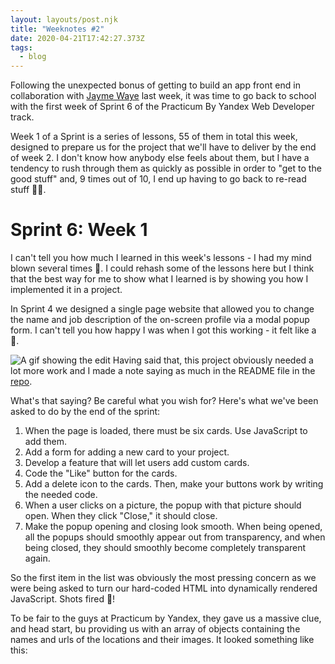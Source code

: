 ```yaml
---
layout: layouts/post.njk
title: "Weeknotes #2"
date: 2020-04-21T17:42:27.373Z
tags:
  - blog
---
```

Following the unexpected bonus of getting to build an app front end in collaboration with [Jayme Waye](https://github.com/jaymew88) last week, it was time to go back to school with the first week of Sprint 6 of the Practicum By Yandex Web Developer track. 

Week 1 of a Sprint is a series of lessons, 55 of them in total this week, designed to prepare us for the project that we'll have to deliver by the end of week 2. I don't know how anybody else feels about them, but I have a tendency to rush through them as quickly as possible in order to "get to the good stuff" and, 9 times out of 10, I end up having to go back to re-read stuff 🤷‍♂️.

# Sprint 6: Week 1

I can't tell you how much I learned in this week's lessons - I had my mind blown several times 🤯. I could rehash some of the lessons here but I think that the best way for me to show what I learned is by showing you how I implemented it in a project.

In Sprint 4 we designed a single page website that allowed you to change the name and job description of the on-screen profile via a modal popup form. I can't tell you how happy I was when I got this working - it felt like a 🧙.

![A gif showing the edit](https://www.dropbox.com/s/4b0dkqd13l4ov2u/ezgif.com-optimize.gif?raw=1)
Having said that, this project obviously needed a lot more work and I made a note saying as much in the README file in the [repo](https://github.com/jimiryquai/around_the_us).

What's that saying? Be careful what you wish for? Here's what we've been asked to do by the end of the sprint:

1. When the page is loaded, there must be six cards. Use JavaScript to add them.
2. Add a form for adding a new card to your project.
3. Develop a feature that will let users add custom cards.
4. Code the "Like" button for the cards.
5. Add a delete icon to the cards. Then, make your buttons work by writing the needed code.
6. When a user clicks on a picture, the popup with that picture should open. When they click "Close," it should close.
7. Make the popup opening and closing look smooth. When being opened, all the popups should smoothly appear out from transparency, and when being closed, they should smoothly become completely transparent again.

So the first item in the list was obviously the most pressing concern as we were being asked to turn our hard-coded HTML into dynamically rendered JavaScript. Shots fired 🔫!

To be fair to the guys at Practicum by Yandex, they gave us a massive clue, and head start, bu providing us with an array of objects containing the names and urls of the locations and their images. It looked something like this:


